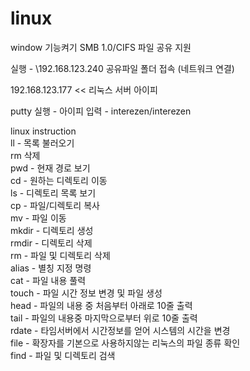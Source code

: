 # linux

window 기능켜기 SMB 1.0/CIFS 파일 공유 지원<br>

실행 - \\192.168.123.240 공유파일 폴더 접속 (네트워크 연결) <br>

192.168.123.177 << 리눅스 서버 아이피<br>

putty 실행 - 아이피 입력 - interezen/interezen<br>

linux instruction<br>
ll - 목록 불러오기<br>
rm 삭제<br>
pwd - 현재 경로 보기<br>
cd - 원하는 디렉토리 이동<br>
ls - 디렉토리 목록 보기<br>
cp - 파일/디렉토리 복사<br>
mv - 파일 이동<br>
mkdir - 디렉토리 생성<br>
rmdir - 디렉토리 삭제<br>
rm - 파일 및 디렉토리 삭제<br>
alias - 별칭 지정 명령<br>
cat - 파일 내용 풀력<br>
touch - 파일 시간 정보 변경 및 파일 생성<br>
head - 파일의 내용 중 처음부터 아래로 10줄 출력<br>
tail - 파일의 내용중 마지막으로부터 위로 10줄 출력<br>
rdate - 타임서버에서 시간정보를 얻어 시스템의 시간을 변경<br>
file - 확장자를 기본으로 사용하지않는 리눅스의 파일 종류 확인<br>
find - 파일 및 디렉토리 검색<br>

